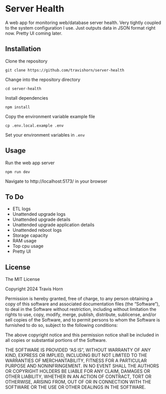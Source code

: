 # Server Health

A web app for monitoring web/database server health. Very tightly coupled to the
system configuration I use. Just outputs data in JSON format right now. Pretty
UI coming later.

## Installation

Clone the repository

```
git clone https://github.com/travishorn/server-health
```

Change into the repository directory

```
cd server-health
```

Install dependencies

```
npm install
```

Copy the environment variable example file

```
cp .env.local.example .env
```

Set your environment variables in `.env`

## Usage

Run the web app server

```
npm run dev
```

Navigate to http://localhost:5173/ in your browser

## To Do

- ETL logs
- Unattended upgrade logs
- Unattended upgrade details
- Unattended upgrade application details
- Unattended reboot logs
- Storage capacity
- RAM usage
- Top cpu usage
- Pretty UI

## License

The MIT License

Copyright 2024 Travis Horn

Permission is hereby granted, free of charge, to any person obtaining a copy of
this software and associated documentation files (the “Software”), to deal in
the Software without restriction, including without limitation the rights to
use, copy, modify, merge, publish, distribute, sublicense, and/or sell copies of
the Software, and to permit persons to whom the Software is furnished to do so,
subject to the following conditions:

The above copyright notice and this permission notice shall be included in all
copies or substantial portions of the Software.

THE SOFTWARE IS PROVIDED “AS IS”, WITHOUT WARRANTY OF ANY KIND, EXPRESS OR
IMPLIED, INCLUDING BUT NOT LIMITED TO THE WARRANTIES OF MERCHANTABILITY, FITNESS
FOR A PARTICULAR PURPOSE AND NONINFRINGEMENT. IN NO EVENT SHALL THE AUTHORS OR
COPYRIGHT HOLDERS BE LIABLE FOR ANY CLAIM, DAMAGES OR OTHER LIABILITY, WHETHER
IN AN ACTION OF CONTRACT, TORT OR OTHERWISE, ARISING FROM, OUT OF OR IN
CONNECTION WITH THE SOFTWARE OR THE USE OR OTHER DEALINGS IN THE SOFTWARE.
